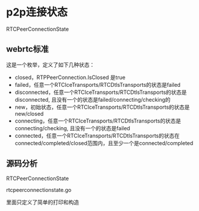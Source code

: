 # p2p连接状态

RTCPeerConnectionState

## webrtc标准

这是一个枚举，定义了如下几种状态：

- closed，RTPPeerConnection.IsClosed 是true
- failed，任意一个RTCIceTransports/RTCDtlsTransports的状态是failed
- disconnected，任意一个RTCIceTransports/RTCDtlsTransports的状态是disconnected,
且没有一个的状态是failed/connecting/checking的
- new，初始状态，任意一个RTCIceTransports/RTCDtlsTransports的状态是new/closed
- connecting，任意一个RTCIceTransports/RTCDtlsTransports的状态是connecting/checking,
且没有一个的状态是failed
- connected，任意一个RTCIceTransports/RTCDtlsTransports的状态在
connected/completed/closed范围内，且至少一个是connected/completed

## 源码分析

RTCPeerConnectionState

rtcpeerconnectionstate.go

里面只定义了简单的打印和构造
